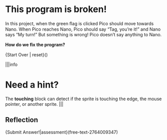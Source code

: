 # This program is broken!
In this project, when the green ﬂag is clicked Pico should move towards Nano. When Pico reaches Nano, Pico should say “Tag, you’re it!” and Nano says “My turn!” But something is wrong! Pico doesn’t say anything to Nano.

**How do we ﬁx the program?**

{Start Over | reset}()

|||info
# Need a hint?
The **touching** block can detect if the sprite is touching the edge, the mouse pointer, or another sprite.
|||

## Reflection
{Submit Answer!|assessment}(free-text-2764009347)

